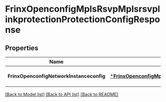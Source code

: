 # FrinxOpenconfigMplsRsvpMplsrsvplinkprotectionProtectionConfigResponse

## Properties
Name | Type | Description | Notes
------------ | ------------- | ------------- | -------------
**FrinxOpenconfigNetworkInstanceconfig** | [***FrinxOpenconfigMplsRsvpMplsrsvplinkprotectionProtectionConfig**](frinx.openconfig.mpls.rsvp.mplsrsvplinkprotection.protection.Config.md) |  | [optional] [default to null]

[[Back to Model list]](../README.md#documentation-for-models) [[Back to API list]](../README.md#documentation-for-api-endpoints) [[Back to README]](../README.md)


